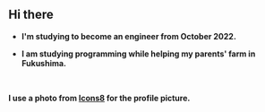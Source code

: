 ## **Hi there**

- **I'm studying to become an engineer from October 2022.**
  
- **I am studying programming while helping my parents' farm in Fukushima.**

<br>

**I use a photo from [Icons8](https://icons8.com) for the profile picture.**
